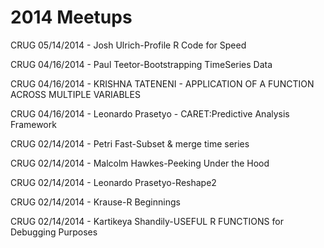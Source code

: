 # 2014 Meetups

CRUG 05/14/2014 - Josh Ulrich-Profile R Code for Speed

CRUG 04/16/2014 - Paul Teetor-Bootstrapping TimeSeries Data

CRUG 04/16/2014 - KRISHNA TATENENI - APPLICATION OF A FUNCTION ACROSS MULTIPLE VARIABLES 

CRUG 04/16/2014 - Leonardo Prasetyo - CARET:Predictive Analysis Framework

CRUG 02/14/2014 - Petri Fast-Subset & merge time series

CRUG 02/14/2014 - Malcolm Hawkes-Peeking Under the Hood 

CRUG 02/14/2014 - Leonardo Prasetyo-Reshape2

CRUG 02/14/2014 - Krause-R Beginnings

CRUG 02/14/2014 - Kartikeya Shandily-USEFUL R FUNCTIONS for Debugging Purposes 
